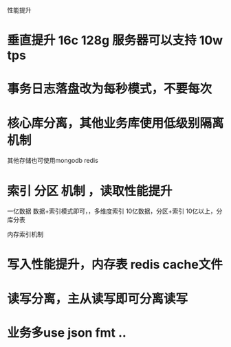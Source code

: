 

性能提升

# 垂直提升 16c 128g 服务器可以支持 10w tps
# 事务日志落盘改为每秒模式，不要每次
# 核心库分离，其他业务库使用低级别隔离机制
其他存储也可使用mongodb redis
# 索引 分区  机制 ，读取性能提升
一亿数据  数据+索引模式即可，，多维度索引
10亿数据，分区+索引
10亿以上，分库分表

内存索引机制

# 写入性能提升，内存表 redis cache文件

# 读写分离，主从读写即可分离读写
# 业务多use json fmt ..



